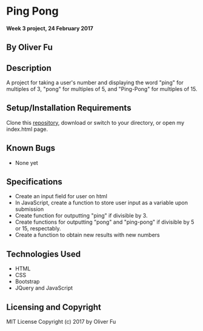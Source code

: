# Ping Pong

 #### Week 3 project, 24 February 2017

 ## By Oliver Fu

 ## Description
 A project for taking a user's number and displaying the word "ping" for multiples of 3, "pong" for multiples of 5, and "Ping-Pong" for multiples of 15.

 ## Setup/Installation Requirements

 Clone this [repository](https://github.com/ofu997/PingPong), download or switch to your directory, or open my index.html page.  

 ## Known Bugs
 * None yet

 ## Specifications
 * Create an input field for user on html
 * In JavaScript, create a function to store user input as a variable upon submission
 * Create function for outputting "ping" if divisible by 3.
 * Create functions for outputting "pong" and "ping-pong" if divisible by 5 or 15, respectably.
 * Create a function to obtain new results with new numbers


 ## Technologies Used

 * HTML
 * CSS
 * Bootstrap
 * JQuery and JavaScript

 ## Licensing and Copyright
 MIT License
 Copyright (c) 2017 by Oliver Fu
